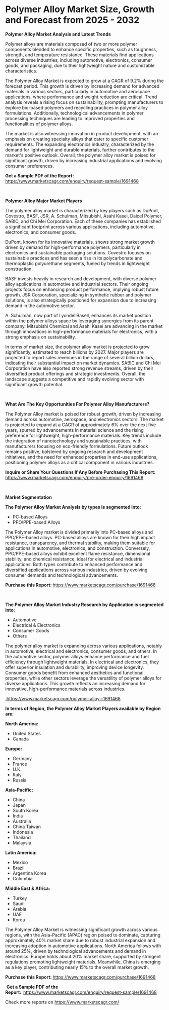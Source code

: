 <p><h1>Polymer Alloy Market Size, Growth and Forecast from 2025 - 2032</h1></p><p><strong>Polymer Alloy Market Analysis and Latest Trends</strong></p>
<p><p>Polymer alloys are materials composed of two or more polymer components blended to enhance specific properties, such as toughness, strength, and temperature resistance. These materials find applications across diverse industries, including automotive, electronics, consumer goods, and packaging, due to their lightweight nature and customizable characteristics.</p><p>The Polymer Alloy Market is expected to grow at a CAGR of 9.2% during the forecast period. This growth is driven by increasing demand for advanced materials in various sectors, particularly in automotive and aerospace applications, where performance and weight reduction are critical. Trend analysis reveals a rising focus on sustainability, prompting manufacturers to explore bio-based polymers and recycling practices in polymer alloy formulations. Additionally, technological advancements in polymer processing techniques are leading to improved properties and functionalities of polymer alloys.</p><p>The market is also witnessing innovation in product development, with an emphasis on creating specialty alloys that cater to specific customer requirements. The expanding electronics industry, characterized by the demand for lightweight and durable materials, further contributes to the market's positive outlook. Overall, the polymer alloy market is poised for significant growth, driven by increasing industrial applications and evolving consumer preferences.</p></p>
<p><strong>Get a Sample PDF of the Report:&nbsp;</strong> <a href="https://www.marketscagr.com/enquiry/request-sample/1691468?utm_campaign=1166&utm_medium=2&utm_source=Github&utm_content=ia&utm_term=07012025&utm_id=polymer-alloy">https://www.marketscagr.com/enquiry/request-sample/1691468</a></p>
<p>&nbsp;</p>
<p><strong>Polymer Alloy Major Market Players</strong></p>
<p><p>The polymer alloy market is characterized by key players such as DuPont, Covestro, BASF, JSR, A. Schulman, Mitsubishi, Asahi Kasei, Daicel Polymer, SABIC, and Chi Mei Corporation. Each of these companies has established a significant footprint across various applications, including automotive, electronics, and consumer goods.</p><p>DuPont, known for its innovative materials, shows strong market growth driven by demand for high-performance polymers, particularly in electronics and sustainable packaging solutions. Covestro focuses on sustainable practices and has seen a rise in its polycarbonate and thermoplastic polyurethane segments, fueled by trends in lightweight construction.</p><p>BASF invests heavily in research and development, with diverse polymer alloy applications in automotive and industrial sectors. Their ongoing projects focus on enhancing product performance, implying robust future growth. JSR Corporation, specializing in synthetic rubber and polymer solutions, is also strategically positioned for expansion due to increasing demand in the automotive sector.</p><p>A. Schulman, now part of LyondellBasell, enhances its market position within the polymer alloys space by leveraging synergies from its parent company. Mitsubishi Chemical and Asahi Kasei are advancing in the market through innovations in high-performance materials for electronics, with a strong emphasis on sustainability.</p><p>In terms of market size, the polymer alloy market is projected to grow significantly, estimated to reach billions by 2027. Major players are projected to report sales revenues in the range of several billion dollars, indicating their substantial impact on market dynamics. SABIC and Chi Mei Corporation have also reported strong revenue streams, driven by their diversified product offerings and strategic investments. Overall, the landscape suggests a competitive and rapidly evolving sector with significant growth potential.</p></p>
<p>&nbsp;</p>
<p><strong>What Are The Key Opportunities For Polymer Alloy Manufacturers?</strong></p>
<p><p>The Polymer Alloy market is poised for robust growth, driven by increasing demand across automotive, aerospace, and electronics sectors. The market is projected to expand at a CAGR of approximately 6% over the next five years, spurred by advancements in material science and the rising preference for lightweight, high-performance materials. Key trends include the integration of nanotechnology and sustainable practices, with manufacturers focusing on eco-friendly formulations. Future outlook remains positive, bolstered by ongoing research and development initiatives, and the need for enhanced properties in end-use applications, positioning polymer alloys as a critical component in various industries.</p></p>
<p><strong>Inquire or Share Your Questions If Any Before Purchasing This Report:</strong> <a href="https://www.marketscagr.com/enquiry/pre-order-enquiry/1691468?utm_campaign=1166&utm_medium=2&utm_source=Github&utm_content=ia&utm_term=07012025&utm_id=polymer-alloy">https://www.marketscagr.com/enquiry/pre-order-enquiry/1691468</a></p>
<p>&nbsp;</p>
<p><strong>Market Segmentation</strong></p>
<p><strong>The Polymer Alloy Market Analysis by types is segmented into:</strong></p>
<p><ul><li>PC-based Alloys</li><li>PPO/PPE-based Alloys</li></ul></p>
<p><p>The Polymer Alloy market is divided primarily into PC-based alloys and PPO/PPE-based alloys. PC-based alloys are known for their high impact resistance, transparency, and thermal stability, making them suitable for applications in automotive, electronics, and construction. Conversely, PPO/PPE-based alloys exhibit excellent flame resistance, dimensional stability, and chemical resistance, ideal for electrical and industrial applications. Both types contribute to enhanced performance and diversified applications across various industries, driven by evolving consumer demands and technological advancements.</p></p>
<p><strong>Purchase this Report:&nbsp;</strong><a href="https://www.marketscagr.com/purchase/1691468?utm_campaign=1166&utm_medium=2&utm_source=Github&utm_content=ia&utm_term=07012025&utm_id=polymer-alloy">https://www.marketscagr.com/purchase/1691468</a></p>
<p>&nbsp;</p>
<p><strong>The Polymer Alloy Market Industry Research by Application is segmented into:</strong></p>
<p><ul><li>Automotive</li><li>Electrical & Electronics</li><li>Consumer Goods</li><li>Others</li></ul></p>
<p><p>The polymer alloy market is expanding across various applications, notably in automotive, electrical and electronics, consumer goods, and others. In the automotive sector, polymer alloys enhance performance and fuel efficiency through lightweight materials. In electrical and electronics, they offer superior insulation and durability, improving device longevity. Consumer goods benefit from enhanced aesthetics and functional properties, while other sectors leverage the versatility of polymer alloys for diverse applications. This growth reflects an increasing demand for innovative, high-performance materials across industries.</p></p>
<p><a href="https://www.marketscagr.com/polymer-alloy-r1691468?utm_campaign=1166&utm_medium=2&utm_source=Github&utm_content=ia&utm_term=07012025&utm_id=polymer-alloy">&nbsp;https://www.marketscagr.com/polymer-alloy-r1691468</a></p>
<p><strong>In terms of Region, the Polymer Alloy Market Players available by Region are:</strong></p>
<p>
    <p> <strong> North America: </strong>
        <ul>
            <li>United States</li>
            <li>Canada</li>
        </ul>
        </p> 
    <p> <strong> Europe: </strong>
        <ul>
            <li>Germany</li>
            <li>France</li>
            <li>U.K.</li>
            <li>Italy</li>
            <li>Russia</li>
        </ul>
        </p> 
    <p> <strong> Asia-Pacific: </strong>
        <ul>
            <li>China</li>
            <li>Japan</li>
            <li>South Korea</li>
            <li>India</li>
            <li>Australia</li>
            <li>China Taiwan</li>
            <li>Indonesia</li>
            <li>Thailand</li>
            <li>Malaysia</li>
        </ul>
        </p> 
    <p> <strong> Latin America: </strong>
        <ul>
            <li>Mexico</li>
            <li>Brazil</li>
            <li>Argentina Korea</li>
            <li>Colombia</li>
        </ul>
        </p> 
    <p> <strong> Middle East & Africa: </strong>
        <ul>
            <li>Turkey</li>
            <li>Saudi</li>
            <li>Arabia</li>
            <li>UAE</li>
            <li>Korea</li>
        </ul>
    </p>
    </p>
<p><p>The Polymer Alloy Market is witnessing significant growth across various regions, with the Asia-Pacific (APAC) region poised to dominate, capturing approximately 40% market share due to robust industrial expansion and increasing adoption in automotive applications. North America follows with around 25%, driven by technological advancements and demand in electronics. Europe holds about 20% market share, supported by stringent regulations promoting lightweight materials. Meanwhile, China is emerging as a key player, contributing nearly 15% to the overall market growth.</p></p>
<p><strong>Purchase this Report: </strong><a href="https://www.marketscagr.com/purchase/1691468?utm_campaign=1166&utm_medium=2&utm_source=Github&utm_content=ia&utm_term=07012025&utm_id=polymer-alloy">https://www.marketscagr.com/purchase/1691468</a></p>
<p>&nbsp;<strong>Get a Sample PDF of the Report:&nbsp;&nbsp;</strong><a href="https://www.marketscagr.com/enquiry/request-sample/1691468?utm_campaign=1166&utm_medium=2&utm_source=Github&utm_content=ia&utm_term=07012025&utm_id=polymer-alloy">https://www.marketscagr.com/enquiry/request-sample/1691468</a></p>
<p><strong></strong></p>
<p>Check more reports on <a href="https://www.marketscagr.com/?utm_campaign=1166&utm_medium=2&utm_source=Github&utm_content=ia&utm_term=07012025&utm_id=polymer-alloy">https://www.marketscagr.com/</a></p>